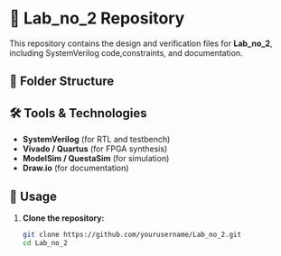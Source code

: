 # 📌 Lab_no_2 Repository

This repository contains the design and verification files for **Lab_no_2**, including SystemVerilog code,constraints, and documentation.

## 📂 Folder Structure


## 🛠 Tools & Technologies

- **SystemVerilog** (for RTL and testbench)
- **Vivado / Quartus** (for FPGA synthesis)
- **ModelSim / QuestaSim** (for simulation)
- **Draw.io** (for documentation)

## 📜 Usage

1. **Clone the repository:**
   ```bash
   git clone https://github.com/yourusername/Lab_no_2.git
   cd Lab_no_2
